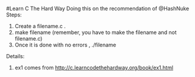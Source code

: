 #Learn C The Hard Way
Doing this on the recommendation of @HashNuke
Steps:
1. Create a filename.c .
2. make filename (remember, you have to make the filename and not filename.c)
3. Once it is done with no errors , ./filename 

Details:
1. ex1 comes from http://c.learncodethehardway.org/book/ex1.html 

